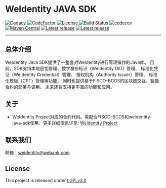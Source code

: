 # WeIdentity JAVA SDK

[![Codacy](https://api.codacy.com/project/badge/Grade/9fc044b36fff4985bd69f1232380d5ee)](https://app.codacy.com/app/webankadmin/weidentity-java-sdk?utm_source=github.com&utm_medium=referral&utm_content=webankopen/weidentity-java-sdk&utm_campaign=Badge_Grade_Dashboard)
[![CodeFactor](https://www.codefactor.io/repository/github/webankopen/weidentity-java-sdk/badge)](https://www.codefactor.io/repository/github/webankopen/weidentity-java-sdk)
[![License](https://img.shields.io/badge/license-GNU%20LGPL%20v3.0-blue.svg)](https://www.gnu.org/licenses/lgpl-3.0)
[![Build Status](https://travis-ci.org/webankopen/weidentity-java-sdk.svg?branch=master)](https://travis-ci.org/webankopen/weidentity-java-sdk)
[![codecov](https://codecov.io/gh/webankopen/weidentity-java-sdk/branch/master/graph/badge.svg)](https://codecov.io/gh/webankopen/weidentity-java-sdk)
[![Maven Central](https://img.shields.io/maven-central/v/com.webank/weidentity-java-sdk.svg?label=Maven%20Central)](https://search.maven.org/search?q=g:%22com.webank%22%20AND%20a:%22weidentity-java-sdk%22)
[![Latest release](https://img.shields.io/github/release/webankopen/weidentity-java-sdk.svg)](https://github.com/webankopen/weidentity-java-sdk/releases/latest)
[![Latest release](https://img.shields.io/github/release/WeBankFinTech/weidentity-java-sdk.svg)](https://github.com/WeBankFinTech/weidentity-java-sdk/releases/latest)


---

## 总体介绍

WeIdentity Java SDK提供了一整套对WeIdentity进行管理操作的Java库。
目前，SDK支持本地密钥管理、数字身份标识（WeIdentity DID）管理、
标准化凭证（WeIdentity Credential）管理、
授权机构（Authority Issuer）管理、
标准化模板（CPT）管理等功能，
同时也提供基于FISCO-BCOS的区块链交互、智能合约的部署与调用。
未来还将支持更丰富的功能和应用。

## 关于

* WeIdentity Project对应的合约代码。需配合FISCO-BCOS和weidentity-java-sdk使用，更多详细信息详见: [WeIdentity Project](https://github.com/webankopen/WeIdentity)

## 联系我们

邮箱：weidentity@webank.com

## License

This project is released under [LGPLv3.0](https://opensource.org/licenses/LGPL-3.0)
